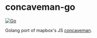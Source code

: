 # concaveman-go

[![Go](https://github.com/wsw0108/concaveman-go/actions/workflows/go.yml/badge.svg)](https://github.com/wsw0108/concaveman-go/actions/workflows/go.yml)

Golang port of mapbox's JS [concaveman](https://github.com/mapbox/concaveman).
